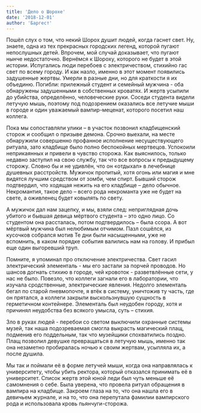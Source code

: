```yaml
---
title: 'Дело о Шорохе'
date: '2018-12-01'
author: 'Баргест'
---
```


Пошёл слух о том, что некий Шорох душит людей, когда гаснет свет. Ну, знаете, одна из тех прекрасных городских легенд, которой пугают непослушных детей. Впрочем, мой случай доказывает, что пугают нынче недостаточно.
Вернёмся к Шороху, которого не будет в этой истории. Испугались люди перебоев с электричеством, стихийно гас свет по всему городу. И как назло, именно в этот момент появились задушенные жертвы. Умерли в разные дни, но для краткости я их объединю. Погибли: прилежный студент и семейный мужчина - оба обнаружены задушенными в собственных кроватях. И жертв усыпили до убийства, определённо, человеческие руки.
Соседи студента видели летучую мышь, поэтому под подозрением оказались все летучие мыши в городе и один уважаемый вампир-меценат, которого посетил наш коллега.

Пока мы сопоставляли улики – в участок позвонил кладбищенский сторож и сообщил о призыве демона. Срочно выехали, на месте обнаружили совершенно профанное исполнение несуществующего ритуала, зато кладбище было полно беспокойных мертвецов. Успокоили неприкаянных и привели в чувство сторожа. Как выяснилось, только недавно заступил на свою службу, так что все вопросы к предыдущему сторожу. Словно бы и не удивлён, что он «отдыхал» в лечебнице душевных расстройств. Мужичок пропитый, хотя огонь или магия и мне видятся лучшим средством от зомби, чем спирт. Бывший сторож подтвердил, что ходящая нежить на его кладбище – дело обычное. Некромантия, такое дело – всего рода некроманта уже не будет на свете, а оживленец будет ковылять по свету.

А мужичок дал нам зацепку, и мы, взяли след: неприглядная дочь убитого и бывшая девица мёртвого студента – это одно лицо. Со студентом она рассталась, потом подтвердилось – была ссора. А вот мёртвый мужчина был нелюбимым отчимом. Пазл сошёлся, из кусочков собрался мотив
Те дни были насыщенными, уже не вспомнить, в каком порядке события валились нам на голову. И прибыл еще один выгоревший труп.

Помните, я упоминал про отключение электричества. Свет гасил электрический элементаль - мы его застали за порчей проводов. Но шансов догнать стихию в городе, чей кровоток - разветвлённые сети, у нас не было. Повезло, что коллеги загнали его в лаборатории, что изучала сродственные, электрические явления. Недолго элементаль бегал по старой пневмопочте, я втёк в систему, уничтожив ту часть, где он прятался, а коллеги закрыли выскользнувшую сущность в герметичном контейнере. Элементаль был неудобен городу, хотя и причинял неудобства без всякого умысла, суть – стихия.

Зло в руках людей - перебои со светом выключили охранные системы музей, так наша подозреваемая смогла выкрасть магический плащ, подменив его поддельным, так что музейщики спохватились поздно. Плащ позволил девушке превращаться в летучую мышь, именно так она незаметно пробиралась ночью к своим жертвам, усыпляла их, а после душила.

Мы так и поймали её в форме летучей мыши, когда она направлялась к университету, чтобы убить ректора, который отказался принимать её в университет.
Список жертв этой юной леди был чуть меньше её самомнения о себе. Была уверена, что провела ритуал обращения в вампира на кладбище. Закроем глаза на то, что она  нашла его в девичьем журнале, и на то, что она перепутала фамилии вампирского рода и использовала кровь пьянчуги-сторожа.
